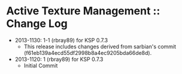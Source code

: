 # Active Texture Management :: Change Log

* 2013-1130: 1-1 (rbray89) for KSP 0.7.3
	+ This release includes changes derived from sarbian's commit (f61eb139a4ecd55df2998b8a4ec9205bda66de8d).
* 2013-1120: 1 (rbray89) for KSP 0.7.3
	+ Initial Commit
